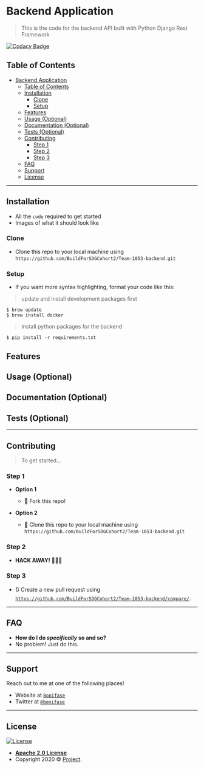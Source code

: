 
# Backend Application

> This is the code for the backend API built with Python Django Rest Framework

[![Codacy Badge](https://app.codacy.com/project/badge/Grade/e9618003d5c04cfcb04995f539d9198a)](https://www.codacy.com/gh/BuildForSDGCohort2/Team-1053-backend?utm_source=github.com&amp;utm_medium=referral&amp;utm_content=BuildForSDGCohort2/Team-1053-backend&amp;utm_campaign=Badge_Grade) 

## Table of Contents

- [Backend Application](#backend-application)
  - [Table of Contents](#table-of-contents)
  - [Installation](#installation)
    - [Clone](#clone)
    - [Setup](#setup)
  - [Features](#features)
  - [Usage (Optional)](#usage-optional)
  - [Documentation (Optional)](#documentation-optional)
  - [Tests (Optional)](#tests-optional)
  - [Contributing](#contributing)
    - [Step 1](#step-1)
    - [Step 2](#step-2)
    - [Step 3](#step-3)
  - [FAQ](#faq)
  - [Support](#support)
  - [License](#license)

---

## Installation

- All the `code` required to get started
- Images of what it should look like

### Clone

- Clone this repo to your local machine using `https://github.com/BuildForSDGCohort2/Team-1053-backend.git`

### Setup

- If you want more syntax highlighting, format your code like this:

> update and install development packages first

```shell
$ brew update
$ brew install docker

```
> Install python packages for the backend

```shell
$ pip install -r requirements.txt

```

## Features
## Usage (Optional)
## Documentation (Optional)
## Tests (Optional)

---

## Contributing

> To get started...

### Step 1

- **Option 1**
    - 🍴 Fork this repo!

- **Option 2**
    - 👯 Clone this repo to your local machine using `https://github.com/BuildForSDGCohort2/Team-1053-backend.git`

### Step 2

- **HACK AWAY!** 🔨🔨🔨

### Step 3

- 🔃 Create a new pull request using <a href="https://github.com/BuildForSDGCohort2/Team-1053-backend/compare/" target="_blank">`https://github.com/BuildForSDGCohort2/Team-1053-backend/compare/`</a>.

---

## FAQ

- **How do I do *specifically* so and so?**
- No problem! Just do this.

---

## Support

Reach out to me at one of the following places!

- Website at <a href="http://bonifaseorwa.com" target="_blank">`Bonifase`</a>
- Twitter at <a href="http://twitter.com/bonifaseorwa" target="_blank">`@bonifase`</a>

---

## License

[![License](https://img.shields.io/badge/License-Apache%202.0-blue.svg)](https://opensource.org/licenses/Apache-2.0)

- **[Apache 2.0 License](https://opensource.org/licenses/Apache-2.0)**
- Copyright 2020 © <a href="http://orwabonifase.com" target="_blank">Project</a>.
